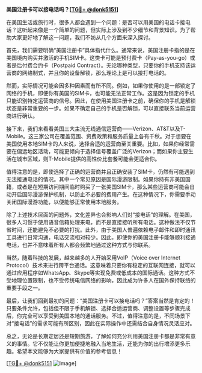 **美国注册卡可以接电话吗？[[TG💪+ @donk5151](https://t.me/s/donk5151)]**

在美国生活或旅行时，很多人都会遇到一个问题：是否可以用美国的电话卡接电话？这听起来像是一个简单的问题，但实际上涉及到不少细节和背景知识。为了帮助大家更好地了解这一问题，我们不妨从几个方面来深入探讨。

首先，我们需要明确“美国注册卡”具体指代什么。通常来说，美国注册卡指的是在美国境内购买并激活的手机SIM卡。这类卡可能是预付费卡（Pay-as-you-go）或者是后付费合约卡（Postpaid Contract）。无论哪种类型，只要你的手机支持该运营商的网络制式，并且你的设备解锁，那么理论上是可以接打电话的。

然而，实际情况可能会因多种因素而有所不同。例如，如果你使用的是一部锁定了网络的手机，即便你有美国的SIM卡，也可能无法正常工作。这是因为锁定的手机只能识别特定运营商的信号。因此，在使用美国注册卡之前，确保你的手机是解锁状态是非常重要的一步。如果不确定自己的手机是否解锁，可以直接联系当前运营商进行确认。

接下来，我们来看看美国三大主流无线通信运营商——Verizon、AT&T以及T-Mobile。这三家公司在覆盖范围、资费政策和服务质量上各有千秋。对于想要在美国使用本地SIM卡的人来说，选择合适的运营商至关重要。比如，如果你经常需要在偏远地区活动，可能更倾向于选择信号覆盖广泛的Verizon；而如果你主要生活在城市区域，则T-Mobile提供的高性价比套餐可能会更适合你。

值得注意的是，即使选择了正确的运营商并且正确安装了SIM卡，仍然有可能遇到无法接通电话的情况。其中一个常见原因是国际漫游限制。如果你持有非美国国籍，或者是在短期访问期间临时购买了一张美国SIM卡，那么某些运营商可能会自动开启国际漫游保护机制，以防止不必要的费用产生。在这种情况下，你需要手动关闭国际漫游功能，以便能够正常使用本地服务。

除了上述技术层面的问题外，文化差异也会影响人们对“接电话”的理解。在美国，很多人习惯于使用语音信箱处理来电，而不是直接接听所有电话。这种做法不仅节省时间，还能避免不必要的打扰。此外，由于美国人普遍依赖电子邮件和即时通讯工具进行日常沟通，电话交流相对较少。因此，即使你的美国注册卡能够顺利接通电话，也并不意味着所有人都会频繁地通过这种方式与你联系。

当然，随着科技的发展，越来越多的人开始采用VoIP（Voice over Internet Protocol）技术来进行跨平台通话。这意味着只要你有稳定的互联网连接，就可以通过应用程序如WhatsApp、Skype等实现免费或低成本的国际通话。这种方式不受地理位置限制，也不受传统电信网络的影响，因此成为许多人在国外保持联络的重要手段之一。

最后，让我们回到最初的问题：“美国注册卡可以接电话吗？”答案当然是肯定的！只要条件允许，包括但不限于手机解锁、选择合适运营商、调整设置等步骤完成后，你完全可以享受到美国本地的通话服务。不过，值得注意的是，不同场景下对“接电话”的需求可能有所区别，因此在实际操作中还需结合自身情况灵活应对。

总之，无论是长期定居还是短期旅游，了解如何充分利用美国注册卡都是非常有意义的事情。它不仅能让你更加便捷地融入当地生活，还能为你的出行增添更多乐趣。希望本文能够为大家提供有价值的参考信息！

[[TG💪+ @donk5151](https://t.me/s/donk5151) ![Image](https://i.postimg.cc/rwNCRYN7/Snipaste-2025-04-30-17-27-05.png)]
